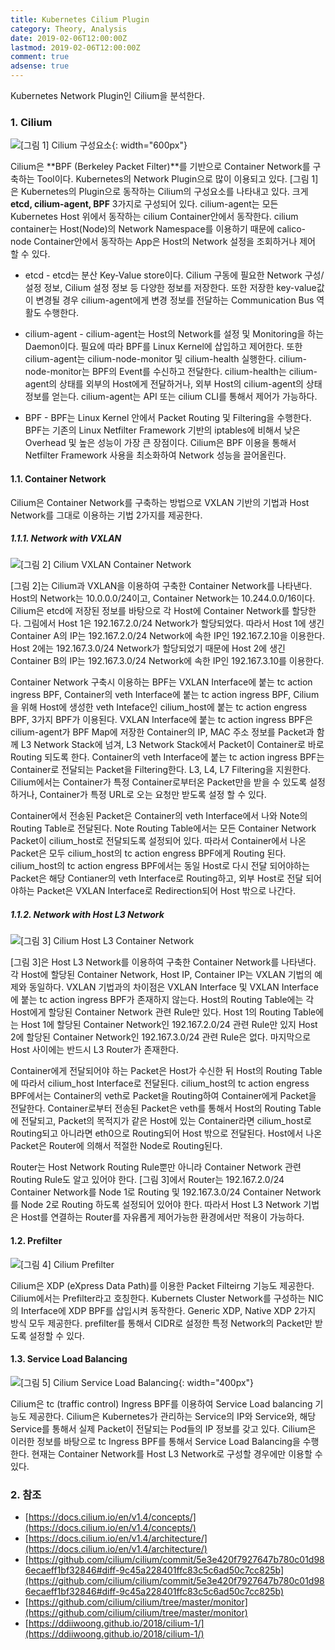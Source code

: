 ```yaml
---
title: Kubernetes Cilium Plugin
category: Theory, Analysis
date: 2019-02-06T12:00:00Z
lastmod: 2019-02-06T12:00:00Z
comment: true
adsense: true
---
```


Kubernetes Network Plugin인 Cilium을 분석한다.

### 1. Cilium

![[그림 1] Cilium 구성요소]({{site.baseurl}}/images/theory_analysis/Kubernetes_Cilium_Plugin/Cilium_Components.PNG){: width="600px"}

Cilium은 **BPF (Berkeley Packet Filter)**를 기반으로 Container Network를 구축하는 Tool이다. Kubernetes의 Network Plugin으로 많이 이용되고 있다. [그림 1]은 Kubernetes의 Plugin으로 동작하는 Cilium의 구성요소를 나타내고 있다. 크게 **etcd, cilium-agent, BPF** 3가지로 구성되어 있다. cilium-agent는 모든 Kubernetes Host 위에서 동작하는 cilium Container안에서 동작한다. cilium container는 Host(Node)의 Network Namespace를 이용하기 때문에 calico-node Container안에서 동작하는 App은 Host의 Network 설정을 조회하거나 제어 할 수 있다.

* etcd - etcd는 분산 Key-Value store이다. Cilium 구동에 필요한 Network 구성/설정 정보, Cilium 설정 정보 등 다양한 정보를 저장한다. 또한 저장한 key-value값이 변경될 경우 cilium-agent에게 변경 정보를 전달하는 Communication Bus 역활도 수행한다.

* cilium-agent - cilium-agent는 Host의 Network를 설정 및 Monitoring을 하는 Daemon이다. 필요에 따라 BPF를 Linux Kernel에 삽입하고 제어한다. 또한 cilium-agent는 cilium-node-monitor 및 cilium-health 실행한다. cilium-node-monitor는 BPF의 Event를 수신하고 전달한다. cilium-health는 cilium-agent의 상태를 외부의 Host에게 전달하거나, 외부 Host의 cilium-agent의 상태 정보를 얻는다. cilium-agent는 API 또는 cilium CLI를 통해서 제어가 가능하다.

* BPF - BPF는 Linux Kernel 안에서 Packet Routing 및 Filtering을 수행한다. BPF는 기존의 Linux Netfilter Framework 기반의 iptables에 비해서 낮은 Overhead 및 높은 성능이 가장 큰 장점이다. Cilium은 BPF 이용을 통해서 Netfilter Framework 사용을 최소화하여 Network 성능을 끌어올린다.

#### 1.1. Container Network

Cilium은 Container Network를 구축하는 방법으로 VXLAN 기반의 기법과 Host Network를 그대로 이용하는 기법 2가지를 제공한다.

##### 1.1.1. Network with VXLAN

![[그림 2] Cilium VXLAN Container Network]({{site.baseurl}}/images/theory_analysis/Kubernetes_Cilium_Plugin/Cilium_Network_VXLAN.PNG)

[그림 2]는 Cilium과 VXLAN을 이용하여 구축한 Container Network를 나타낸다. Host의 Network는 10.0.0.0/24이고, Container Network는 10.244.0.0/16이다. Cilium은 etcd에 저장된 정보를 바탕으로 각 Host에 Container Network를 할당한다. 그림에서 Host 1은 192.167.2.0/24 Network가 할당되었다. 따라서 Host 1에 생긴 Container A의 IP는 192.167.2.0/24 Network에 속한 IP인 192.167.2.10을 이용한다. Host 2에는 192.167.3.0/24 Network가 할당되었기 때문에 Host 2에 생긴 Container B의 IP는 192.167.3.0/24 Network에 속한 IP인 192.167.3.10를 이용한다.

Container Network 구축시 이용하는 BPF는 VXLAN Interface에 붙는 tc action ingress BPF, Container의 veth Interface에 붙는 tc action ingress BPF, Cilium을 위해 Host에 생성한 veth Inteface인 cilium_host에 붙는 tc action engress BPF, 3가지 BPF가 이용된다. VXLAN Interface에 붙는 tc action ingress BPF은 cilium-agent가 BPF Map에 저장한 Container의 IP, MAC 주소 정보를 Packet과 함께 L3 Network Stack에 넘겨, L3 Network Stack에서 Packet이 Container로 바로 Routing 되도록 한다. Container의 veth Interface에 붙는 tc action ingress BPF는
Container로 전달되는 Packet을 Filtering한다. L3, L4, L7 Filtering을 지원한다. Cilium에서는 Container가 특정 Container로부터온 Packet만을 받을 수 있도록 설정하거나, Container가 특정 URL로 오는 요청만 받도록 설정 할 수 있다.

Container에서 전송된 Packet은 Container의 veth Interface에서 나와 Note의 Routing Table로 전달된다. Note Routing Table에서는 모든 Container Network Packet이 cilium_host로 전달되도록 설정되어 있다. 따라서 Container에서 나온 Packet은 모두 cilium_host의 tc action engress BPF에게 Routing 된다. cilium_host의 tc action engress BPF에서는 동일 Host로 다시 전달 되어야하는 Packet은 해당 Contianer의 veth Interface로 Routing하고, 외부 Host로 전달 되어야하는 Packet은 VXLAN Interface로 Redirection되어 Host 밖으로 나간다.

##### 1.1.2. Network with Host L3 Network

![[그림 3] Cilium Host L3 Container Network]({{site.baseurl}}/images/theory_analysis/Kubernetes_Cilium_Plugin/Cilium_Network_Host.PNG)

[그림 3]은 Host L3 Network를 이용하여 구축한 Container Network를 나타낸다. 각 Host에 할당된 Container Network, Host IP, Container IP는 VXLAN 기법의 예제와 동일하다. VXLAN 기법과의 차이점은 VXLAN Interface 및 VXLAN Interface에 붙는 tc action ingress BPF가 존재하지 않는다. Host의 Routing Table에는 각 Host에게 할당된 Container Network 관련 Rule만 있다. Host 1의 Routing Table에는 Host 1에 할당된 Container Network인 192.167.2.0/24 관련 Rule만 있지 Host 2에 할당된 Container Network인 192.167.3.0/24 관련 Rule은 없다. 마지막으로 Host 사이에는 반드시 L3 Router가 존재한다.

Container에게 전달되어야 하는 Packet은 Host가 수신한 뒤 Host의 Routing Table에 따라서 cilium_host Interface로 전달된다. cilium_host의 tc action engress BPF에서는 Container의 veth로 Packet을 Routing하여 Container에게 Packet을 전달한다. Container로부터 전송된 Packet은 veth를 통해서 Host의 Routing Table에 전달되고, Packet의 목적지가 같은 Host에 있는 Container라면 cilium_host로 Routing되고 아니라면 eth0으로 Routing되어 Host 밖으로 전달된다. Host에서 나온 Packet은 Router에 의해서 적절한 Node로 Routing된다.

Router는 Host Network Routing Rule뿐만 아니라 Container Network 관련 Routing Rule도 알고 있어야 한다. [그림 3]에서 Router는 192.167.2.0/24 Container Network를 Node 1로 Routing 및 192.167.3.0/24 Container Network를 Node 2로 Routing 하도록 설정되어 있어야 한다. 따라서 Host L3 Network 기법은 Host를 연결하는 Router를 자유롭게 제어가능한 환경에서만 적용이 가능하다.

#### 1.2. Prefilter

![[그림 4] Cilium Prefilter]({{site.baseurl}}/images/theory_analysis/Kubernetes_Cilium_Plugin/Cilium_Prefilter.PNG)

Cilium은 XDP (eXpress Data Path)를 이용한 Packet Filteirng 기능도 제공한다. Cilium에서는 Prefilter라고 호칭한다. Kubernets Cluster Network를 구성하는 NIC의 Interface에 XDP BPF를 삽입시켜 동작한다. Generic XDP, Native XDP 2가지 방식 모두 제공한다. prefilter를 통해서 CIDR로 설정한 특정 Network의 Packet만 받도록 설정할 수 있다.

#### 1.3. Service Load Balancing

![[그림 5] Cilium Service Load Balancing]({{site.baseurl}}/images/theory_analysis/Kubernetes_Cilium_Plugin/Cilium_Load_Balancer.PNG){: width="400px"}

Cilium은 tc (traffic control) Ingress BPF를 이용하여 Service Load balancing 기능도 제공한다. Cilium은 Kubernetes가 관리하는 Service의 IP와 Service와, 해당 Service를 통해서 실제 Packet이 전달되는 Pod들의 IP 정보를 갖고 있다. Cilium은 이러한 정보를 바탕으로 tc Ingress BPF를 통해서 Service Load Balancing을 수행한다. 현재는 Container Network를 Host L3 Network로 구성할 경우에만 이용할 수 있다.

### 2. 참조

* [https://docs.cilium.io/en/v1.4/concepts/](https://docs.cilium.io/en/v1.4/concepts/) 
* [https://docs.cilium.io/en/v1.4/architecture/](https://docs.cilium.io/en/v1.4/architecture/)
* [https://github.com/cilium/cilium/commit/5e3e420f7927647b780c01d986ecaeff1bf32846#diff-9c45a228401ffc83c5c6ad50c7cc825b](https://github.com/cilium/cilium/commit/5e3e420f7927647b780c01d986ecaeff1bf32846#diff-9c45a228401ffc83c5c6ad50c7cc825b)
* [https://github.com/cilium/cilium/tree/master/monitor](https://github.com/cilium/cilium/tree/master/monitor)
* [https://ddiiwoong.github.io/2018/cilium-1/](https://ddiiwoong.github.io/2018/cilium-1/)
